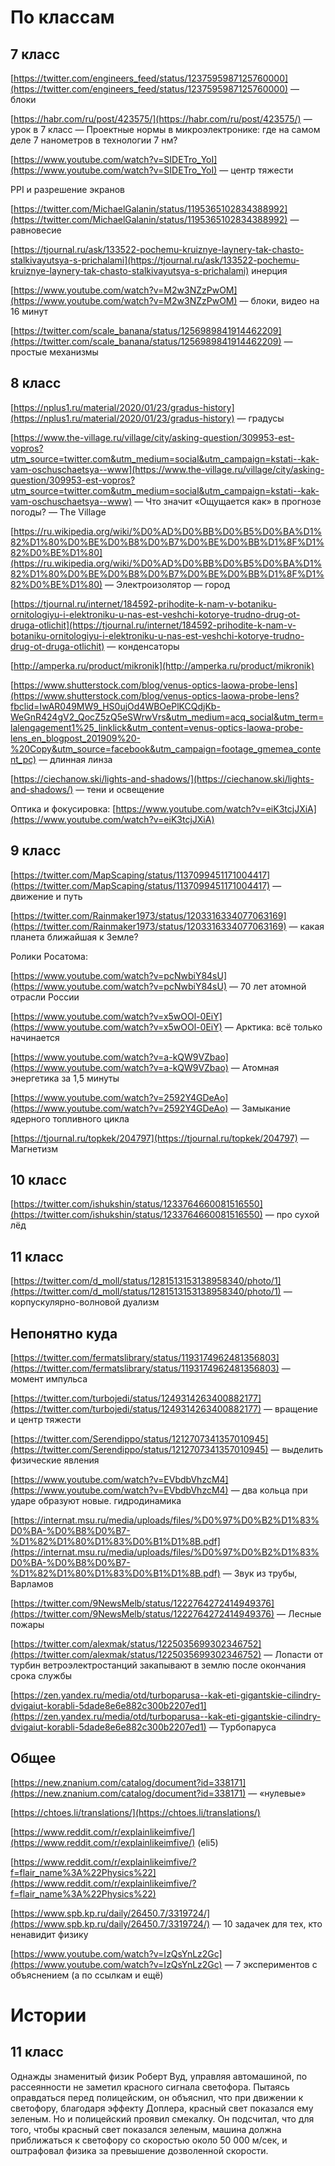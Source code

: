 # По классам

## 7 класс

[https://twitter.com/engineers_feed/status/1237595987125760000](https://twitter.com/engineers_feed/status/1237595987125760000) — блоки

[https://habr.com/ru/post/423575/](https://habr.com/ru/post/423575/) — урок в 7 класс — Проектные нормы в микроэлектронике: где на самом деле 7 нанометров в технологии 7 нм?

[https://www.youtube.com/watch?v=SIDETro_YoI](https://www.youtube.com/watch?v=SIDETro_YoI) — центр тяжести

PPI и разрешение экранов

[https://twitter.com/MichaelGalanin/status/1195365102834388992](https://twitter.com/MichaelGalanin/status/1195365102834388992) — равновесие

[https://tjournal.ru/ask/133522-pochemu-kruiznye-laynery-tak-chasto-stalkivayutsya-s-prichalami](https://tjournal.ru/ask/133522-pochemu-kruiznye-laynery-tak-chasto-stalkivayutsya-s-prichalami) инерция

[https://www.youtube.com/watch?v=M2w3NZzPwOM](https://www.youtube.com/watch?v=M2w3NZzPwOM) — блоки, видео на 16 минут

[https://twitter.com/scale_banana/status/1256989841914462209](https://twitter.com/scale_banana/status/1256989841914462209) — простые механизмы

## 8 класс

[https://nplus1.ru/material/2020/01/23/gradus-history](https://nplus1.ru/material/2020/01/23/gradus-history) — градусы

[https://www.the-village.ru/village/city/asking-question/309953-est-vopros?utm_source=twitter.com&utm_medium=social&utm_campaign=kstati--kak-vam-oschuschaetsya--www](https://www.the-village.ru/village/city/asking-question/309953-est-vopros?utm_source=twitter.com&utm_medium=social&utm_campaign=kstati--kak-vam-oschuschaetsya--www) — Что значит «Ощущается как» в прогнозе погоды? — The Village

[https://ru.wikipedia.org/wiki/%D0%AD%D0%BB%D0%B5%D0%BA%D1%82%D1%80%D0%BE%D0%B8%D0%B7%D0%BE%D0%BB%D1%8F%D1%82%D0%BE%D1%80](https://ru.wikipedia.org/wiki/%D0%AD%D0%BB%D0%B5%D0%BA%D1%82%D1%80%D0%BE%D0%B8%D0%B7%D0%BE%D0%BB%D1%8F%D1%82%D0%BE%D1%80) — Электроизолятор — город

[https://tjournal.ru/internet/184592-prihodite-k-nam-v-botaniku-ornitologiyu-i-elektroniku-u-nas-est-veshchi-kotorye-trudno-drug-ot-druga-otlichit](https://tjournal.ru/internet/184592-prihodite-k-nam-v-botaniku-ornitologiyu-i-elektroniku-u-nas-est-veshchi-kotorye-trudno-drug-ot-druga-otlichit) — конденсаторы

[http://amperka.ru/product/mikronik](http://amperka.ru/product/mikronik)

[https://www.shutterstock.com/blog/venus-optics-laowa-probe-lens](https://www.shutterstock.com/blog/venus-optics-laowa-probe-lens?fbclid=IwAR049MW9_HS0ujOd4WBOePlKCQdjKb-WeGnR424gV2_QocZ5zQ5eSWrwVrs&utm_medium=acq_social&utm_term=lalengagement1%25_linklick&utm_content=venus-optics-laowa-probe-lens_en_blogpost_201909%20-%20Copy&utm_source=facebook&utm_campaign=footage_gmemea_content_pc) — длинная линза

[https://ciechanow.ski/lights-and-shadows/](https://ciechanow.ski/lights-and-shadows/) — тени и освещение

Оптика и фокусировка: [https://www.youtube.com/watch?v=eiK3tcjJXiA](https://www.youtube.com/watch?v=eiK3tcjJXiA)

## 9 класс

[https://twitter.com/MapScaping/status/1137099451171004417](https://twitter.com/MapScaping/status/1137099451171004417) — движение и путь

[https://twitter.com/Rainmaker1973/status/1203316334077063169](https://twitter.com/Rainmaker1973/status/1203316334077063169) — какая планета ближайшая к Земле?

Ролики Росатома:

[https://www.youtube.com/watch?v=pcNwbiY84sU](https://www.youtube.com/watch?v=pcNwbiY84sU) — 70 лет атомной отрасли России

[https://www.youtube.com/watch?v=x5wOOl-0EiY](https://www.youtube.com/watch?v=x5wOOl-0EiY) — Арктика: всё только начинается

[https://www.youtube.com/watch?v=a-kQW9VZbao](https://www.youtube.com/watch?v=a-kQW9VZbao) — Атомная энергетика за 1,5 минуты

[https://www.youtube.com/watch?v=2592Y4GDeAo](https://www.youtube.com/watch?v=2592Y4GDeAo) — Замыкание ядерного топливного цикла

[https://tjournal.ru/topkek/204797](https://tjournal.ru/topkek/204797) — Магнетизм

## 10 класс

[https://twitter.com/ishukshin/status/1233764660081516550](https://twitter.com/ishukshin/status/1233764660081516550) — про сухой лёд

## 11 класс

[https://twitter.com/d_moll/status/1281513153138958340/photo/1](https://twitter.com/d_moll/status/1281513153138958340/photo/1) — корпускулярно-волновой дуализм

## Непонятно куда

[https://twitter.com/fermatslibrary/status/1193174962481356803](https://twitter.com/fermatslibrary/status/1193174962481356803) — момент импульса

[https://twitter.com/turbojedi/status/1249314263400882177](https://twitter.com/turbojedi/status/1249314263400882177) — вращение и центр тяжести

[https://twitter.com/Serendippo/status/1212707341357010945](https://twitter.com/Serendippo/status/1212707341357010945) — выделить физические явления

[https://www.youtube.com/watch?v=EVbdbVhzcM4](https://www.youtube.com/watch?v=EVbdbVhzcM4) — два кольца при ударе образуют новые. гидродинамика

[https://internat.msu.ru/media/uploads/files/%D0%97%D0%B2%D1%83%D0%BA-%D0%B8%D0%B7-%D1%82%D1%80%D1%83%D0%B1%D1%8B.pdf](https://internat.msu.ru/media/uploads/files/%D0%97%D0%B2%D1%83%D0%BA-%D0%B8%D0%B7-%D1%82%D1%80%D1%83%D0%B1%D1%8B.pdf) — Звук из трубы, Варламов

[https://twitter.com/9NewsMelb/status/1222764272414949376](https://twitter.com/9NewsMelb/status/1222764272414949376) — Лесные пожары

[https://twitter.com/alexmak/status/1225035699302346752](https://twitter.com/alexmak/status/1225035699302346752) — Лопасти от турбин ветроэлектростанций закапывают в землю после окончания срока службы

[https://zen.yandex.ru/media/otd/turboparusa--kak-eti-gigantskie-cilindry-dvigaiut-korabli-5dade8e6e882c300b2207ed1](https://zen.yandex.ru/media/otd/turboparusa--kak-eti-gigantskie-cilindry-dvigaiut-korabli-5dade8e6e882c300b2207ed1) — Турбопаруса

## Общее

[https://new.znanium.com/catalog/document?id=338171](https://new.znanium.com/catalog/document?id=338171) — «нулевые»

[https://chtoes.li/translations/](https://chtoes.li/translations/)

[https://www.reddit.com/r/explainlikeimfive/](https://www.reddit.com/r/explainlikeimfive/) (eli5)

[https://www.reddit.com/r/explainlikeimfive/?f=flair_name%3A%22Physics%22](https://www.reddit.com/r/explainlikeimfive/?f=flair_name%3A%22Physics%22)

[https://www.spb.kp.ru/daily/26450.7/3319724/](https://www.spb.kp.ru/daily/26450.7/3319724/) — 10 задачек для тех, кто ненавидит физику

[https://www.youtube.com/watch?v=IzQsYnLz2Gc](https://www.youtube.com/watch?v=IzQsYnLz2Gc) — 7 экспериментов с объяснением (а по ссылкам и ещё)

# Истории

## 11 класс

Однажды знаменитый физик Роберт Вуд, управляя автомашиной, по рассеянности не заметил красного сигнала светофора. Пытаясь оправдаться перед полицейским, он объяснил, что при движении к светофору, благодаря эффекту Доплера, красный свет показался ему зеленым. Но и полицейский проявил смекалку. Он подсчитал, что для того, чтобы красный свет показался зеленым, машина должна приближаться к светофору со скоростью около 50 000 м/сек, и оштрафовал физика за превышение дозволенной скорости.